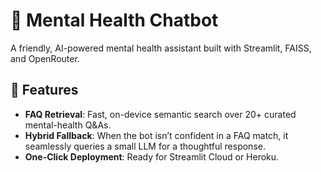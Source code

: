 # 🧠 Mental Health Chatbot

A friendly, AI-powered mental health assistant built with Streamlit, FAISS, and OpenRouter.

## 🚀 Features
- **FAQ Retrieval**: Fast, on-device semantic search over 20+ curated mental-health Q&As.
- **Hybrid Fallback**: When the bot isn’t confident in a FAQ match, it seamlessly queries a small LLM for a thoughtful response.
- **One-Click Deployment**: Ready for Streamlit Cloud or Heroku.

